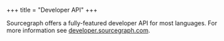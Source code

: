 +++
title = "Developer API"
+++

Sourcegraph offers a fully-featured developer API for most languages. For more information see [developer.sourcegraph.com](https://developer.sourcegraph.com).
